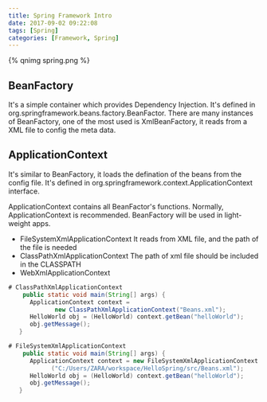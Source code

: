 ```yaml
---
title: Spring Framework Intro
date: 2017-09-02 09:22:08
tags: [Spring]
categories: [Framework, Spring]
---
```


{% qnimg spring.png %}

## BeanFactory
It's a simple container which provides Dependency Injection. It's defined in org.springframework.beans.factory.BeanFactor.
There are many instances of BeanFactory, one of the most used is XmlBeanFactory, it reads from a XML file to config the meta data.

## ApplicationContext

It's similar to BeanFactory, it loads the defination of the beans from the config file. It's defined in org.springframework.context.ApplicationContext interface.

ApplicationContext contains all BeanFactor's functions. Normally, ApplicationContext is recommended. BeanFactory will be used in light-weight apps.
* FileSystemXmlApplicationContext
It reads from XML file, and the path of the file is needed
* ClassPathXmlApplicationContext
The path of xml file should be included in the CLASSPATH
* WebXmlApplicationContext


```Java
# ClassPathXmlApplicationContext
	public static void main(String[] args) {
      ApplicationContext context = 
             new ClassPathXmlApplicationContext("Beans.xml");
      HelloWorld obj = (HelloWorld) context.getBean("helloWorld");
      obj.getMessage();
   }

# FileSystemXmlApplicationContext
    public static void main(String[] args) {
      ApplicationContext context = new FileSystemXmlApplicationContext
            ("C:/Users/ZARA/workspace/HelloSpring/src/Beans.xml");
      HelloWorld obj = (HelloWorld) context.getBean("helloWorld");
      obj.getMessage();
   }
```
